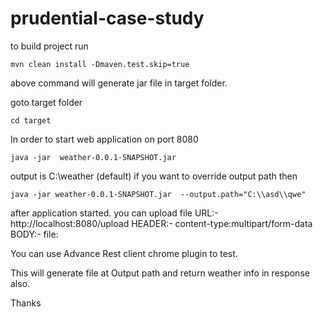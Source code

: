 # prudential-case-study

to build project run

	mvn clean install -Dmaven.test.skip=true
	
above command will generate jar file in target folder.

goto target folder

	cd target


In order to start web application on port 8080

	java -jar  weather-0.0.1-SNAPSHOT.jar


output is C:\weather (default) if you want to override output path then  

	java -jar weather-0.0.1-SNAPSHOT.jar  --output.path="C:\\asd\\qwe"

after application started. you can upload file 
URL:-
	http://localhost:8080/upload
HEADER:-
	content-type:multipart/form-data
BODY:-
	file:<file> 
	
	
You can use Advance Rest client chrome plugin to test.

This will generate file at Output path and return weather info in response also. 

Thanks
